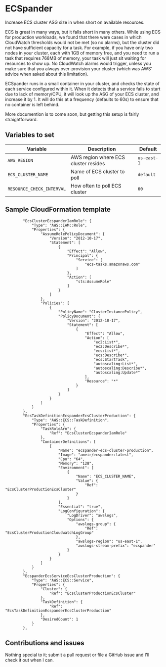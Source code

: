 # ECSpander
Increase ECS cluster ASG size in when short on available resources.

ECS is great in many ways, but it falls short in many others.  While using ECS for production workloads, we found that there were cases in which CloudWatch thresholds would not be met (so no alarms), but the cluster did not have sufficient capacity for a task.  For example, if you have only two nodes in your cluster, each with 1GB of memory free, and you need to run a task that requires 768MB of memory, your task will just sit waiting for resources to show up.  No CloudWatch alarms would trigger, unless you make sure that you always over-provision your cluster (which was AWS' advice when asked about this limitation).

ECSpander runs in a small container in your cluster, and checks the state of each service configured within it.  When it detects that a service fails to start due to lack of memory/CPU, it will look up the ASG of your ECS cluster, and increase it by 1.  It will do this at a frequency (defaults to 60s) to ensure that no container is left behind.

More documention is to come soon, but getting this setup is fairly straightforward.

## Variables to set

|Variable|Description|Default|
|---|---|---|
|`AWS_REGION`|AWS region where ECS cluster resides|`us-east-1`|
|`ECS_CLUSTER_NAME`|Name of ECS cluster to poll|`default`|
|`RESOURCE_CHECK_INTERVAL`|How often to poll ECS cluster|`60`|

## Sample CloudFormation template

```
        "EcsClusterEcspanderIamRole": {
            "Type": "AWS::IAM::Role",
            "Properties": {
                "AssumeRolePolicyDocument": {
                    "Version": "2012-10-17",
                    "Statement": [
                        {
                            "Effect": "Allow",
                            "Principal": {
                                "Service": [
                                    "ecs-tasks.amazonaws.com"
                                ]
                            },
                            "Action": [
                                "sts:AssumeRole"
                            ]
                        }
                    ]
                },
                "Policies": [
                    {
                        "PolicyName": "ClusterInstancePolicy",
                        "PolicyDocument": {
                            "Version": "2012-10-17",
                            "Statement": [
                                {
                                    "Effect": "Allow",
                                    "Action": [
                                        "ec2:List*",
                                        "ec2:Describe*",
                                        "ecs:List*",
                                        "ecs:Describe*",
                                        "ecs:StartTask",
                                        "autoscaling:List*",
                                        "autoscaling:Describe*",
                                        "autoscaling:Update*"
                                    ],
                                    "Resource": "*"
                                }
                            ]
                        }
                    }
                ]
            }
        },
        "EcsTaskDefinitionEcspanderEcsClusterProduction": {
            "Type": "AWS::ECS::TaskDefinition",
            "Properties": {
                "TaskRoleArn": {
                    "Ref": "EcsClusterEcspanderIamRole"
                },
                "ContainerDefinitions": [
                    {
                        "Name": "ecspander-ecs-cluster-production",
                        "Image": "ameir/ecspander:latest",
                        "Cpu": "64",
                        "Memory": "128",
                        "Environment": [
                            {
                                "Name": "ECS_CLUSTER_NAME",
                                "Value": {
                                    "Ref": "EcsClusterProductionEcsCluster"
                                }
                            }
                        ],
                        "Essential": "true",
                        "LogConfiguration": {
                            "LogDriver": "awslogs",
                            "Options": {
                                "awslogs-group": {
                                    "Ref": "EcsClusterProductionCloudwatchLogGroup"
                                },
                                "awslogs-region": "us-east-1",
                                "awslogs-stream-prefix": "ecspander"
                            }
                        }
                    }
                ]
            }
        },
        "EcspanderEcsServiceEcsClusterProduction": {
            "Type": "AWS::ECS::Service",
            "Properties": {
                "Cluster": {
                    "Ref": "EcsClusterProductionEcsCluster"
                },
                "TaskDefinition": {
                    "Ref": "EcsTaskDefinitionEcspanderEcsClusterProduction"
                },
                "DesiredCount": 1
            }
        },
```

## Contributions and issues
Nothing special to it; submit a pull request or file a GitHub issue and I'll check it out when I can.
